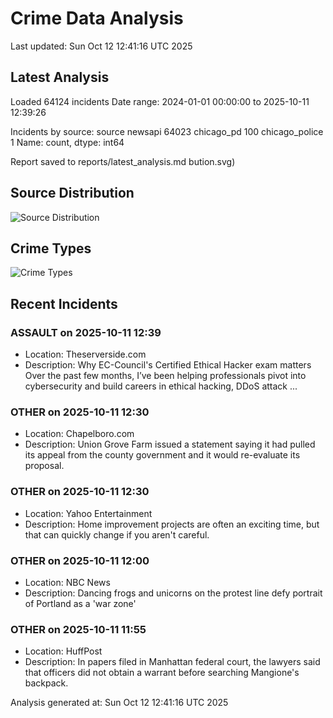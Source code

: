 # Crime Data Analysis
Last updated: Sun Oct 12 12:41:16 UTC 2025

## Latest Analysis

Loaded 64124 incidents
Date range: 2024-01-01 00:00:00 to 2025-10-11 12:39:26

Incidents by source:
source
newsapi           64023
chicago_pd          100
chicago_police        1
Name: count, dtype: int64

Report saved to reports/latest_analysis.md
bution.svg)

## Source Distribution
![Source Distribution](images/source_distribution.svg)

## Crime Types
![Crime Types](images/crime_types.svg)

## Recent Incidents

### ASSAULT on 2025-10-11 12:39
- Location: Theserverside.com
- Description: Why EC-Council's Certified Ethical Hacker exam matters Over the past few months, I’ve been helping professionals pivot into cybersecurity and build careers in ethical hacking, DDoS attack ...


### OTHER on 2025-10-11 12:30
- Location: Chapelboro.com
- Description: Union Grove Farm issued a statement saying it had pulled its appeal from the county government and it would re-evaluate its proposal.


### OTHER on 2025-10-11 12:30
- Location: Yahoo Entertainment
- Description: Home improvement projects are often an exciting time, but that can quickly change if you aren't careful.


### OTHER on 2025-10-11 12:00
- Location: NBC News
- Description: Dancing frogs and unicorns on the protest line defy portrait of Portland as a 'war zone'


### OTHER on 2025-10-11 11:55
- Location: HuffPost
- Description: In papers filed in Manhattan federal court, the lawyers said that officers did not obtain a warrant before searching Mangione's backpack.

Analysis generated at: Sun Oct 12 12:41:16 UTC 2025
